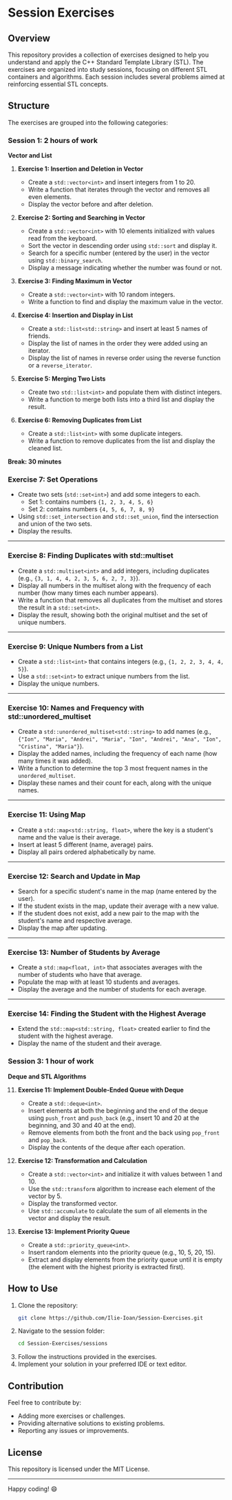 # Session Exercises

## Overview
This repository provides a collection of exercises designed to help you understand and apply the C++ Standard Template Library (STL). The exercises are organized into study sessions, focusing on different STL containers and algorithms. Each session includes several problems aimed at reinforcing essential STL concepts.

## Structure
The exercises are grouped into the following categories:

### Session 1: 2 hours of work
**Vector and List**

1. **Exercise 1: Insertion and Deletion in Vector**
   - Create a `std::vector<int>` and insert integers from 1 to 20.
   - Write a function that iterates through the vector and removes all even elements.
   - Display the vector before and after deletion.

2. **Exercise 2: Sorting and Searching in Vector**
   - Create a `std::vector<int>` with 10 elements initialized with values read from the keyboard.
   - Sort the vector in descending order using `std::sort` and display it.
   - Search for a specific number (entered by the user) in the vector using `std::binary_search`.
   - Display a message indicating whether the number was found or not.

3. **Exercise 3: Finding Maximum in Vector**
   - Create a `std::vector<int>` with 10 random integers.
   - Write a function to find and display the maximum value in the vector.

4. **Exercise 4: Insertion and Display in List**
   - Create a `std::list<std::string>` and insert at least 5 names of friends.
   - Display the list of names in the order they were added using an iterator.
   - Display the list of names in reverse order using the reverse function or a `reverse_iterator`.

5. **Exercise 5: Merging Two Lists**
   - Create two `std::list<int>` and populate them with distinct integers.
   - Write a function to merge both lists into a third list and display the result.

6. **Exercise 6: Removing Duplicates from List**
   - Create a `std::list<int>` with some duplicate integers.
   - Write a function to remove duplicates from the list and display the cleaned list.

**Break: 30 minutes**

### **Exercise 7: Set Operations**
- Create two sets (`std::set<int>`) and add some integers to each.
  - Set 1: contains numbers `{1, 2, 3, 4, 5, 6}`
  - Set 2: contains numbers `{4, 5, 6, 7, 8, 9}`
- Using `std::set_intersection` and `std::set_union`, find the intersection and union of the two sets.
- Display the results.

---

### **Exercise 8: Finding Duplicates with std::multiset**
- Create a `std::multiset<int>` and add integers, including duplicates (e.g., `{3, 1, 4, 4, 2, 3, 5, 6, 2, 7, 3}`).
- Display all numbers in the multiset along with the frequency of each number (how many times each number appears).
- Write a function that removes all duplicates from the multiset and stores the result in a `std::set<int>`.
- Display the result, showing both the original multiset and the set of unique numbers.

---

### **Exercise 9: Unique Numbers from a List**
- Create a `std::list<int>` that contains integers (e.g., `{1, 2, 2, 3, 4, 4, 5}`).
- Use a `std::set<int>` to extract unique numbers from the list.
- Display the unique numbers.

---

### **Exercise 10: Names and Frequency with std::unordered_multiset**
- Create a `std::unordered_multiset<std::string>` to add names (e.g., `{"Ion", "Maria", "Andrei", "Maria", "Ion", "Andrei", "Ana", "Ion", "Cristina", "Maria"}`).
- Display the added names, including the frequency of each name (how many times it was added).
- Write a function to determine the top 3 most frequent names in the `unordered_multiset`.
- Display these names and their count for each, along with the unique names.

---

### **Exercise 11: Using Map**
- Create a `std::map<std::string, float>`, where the key is a student's name and the value is their average.
- Insert at least 5 different (name, average) pairs.
- Display all pairs ordered alphabetically by name.

---

### **Exercise 12: Search and Update in Map**
- Search for a specific student's name in the map (name entered by the user).
- If the student exists in the map, update their average with a new value.
- If the student does not exist, add a new pair to the map with the student's name and respective average.
- Display the map after updating.

---

### **Exercise 13: Number of Students by Average**
- Create a `std::map<float, int>` that associates averages with the number of students who have that average.
- Populate the map with at least 10 students and averages.
- Display the average and the number of students for each average.

---

### **Exercise 14: Finding the Student with the Highest Average**
- Extend the `std::map<std::string, float>` created earlier to find the student with the highest average.
- Display the name of the student and their average.
### Session 3: 1 hour of work
**Deque and STL Algorithms**

11. **Exercise 11: Implement Double-Ended Queue with Deque**
    - Create a `std::deque<int>`.
    - Insert elements at both the beginning and the end of the deque using `push_front` and `push_back` (e.g., insert 10 and 20 at the beginning, and 30 and 40 at the end).
    - Remove elements from both the front and the back using `pop_front` and `pop_back`.
    - Display the contents of the deque after each operation.

12. **Exercise 12: Transformation and Calculation**
    - Create a `std::vector<int>` and initialize it with values between 1 and 10.
    - Use the `std::transform` algorithm to increase each element of the vector by 5.
    - Display the transformed vector.
    - Use `std::accumulate` to calculate the sum of all elements in the vector and display the result.

13. **Exercise 13: Implement Priority Queue**
    - Create a `std::priority_queue<int>`.
    - Insert random elements into the priority queue (e.g., 10, 5, 20, 15).
    - Extract and display elements from the priority queue until it is empty (the element with the highest priority is extracted first).

## How to Use
1. Clone the repository:
    ```bash
    git clone https://github.com/Ilie-Ioan/Session-Exercises.git
    ```
2. Navigate to the session folder:
    ```bash
    cd Session-Exercises/sessions
    ```
3. Follow the instructions provided in the exercises.
4. Implement your solution in your preferred IDE or text editor.

## Contribution
Feel free to contribute by:
- Adding more exercises or challenges.
- Providing alternative solutions to existing problems.
- Reporting any issues or improvements.

## License
This repository is licensed under the MIT License.

---

Happy coding! 😄
